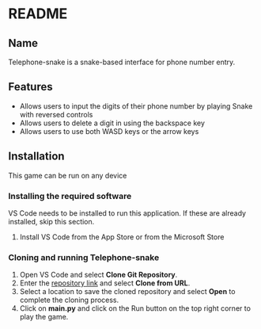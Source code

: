 # README

## Name
Telephone-snake is a snake-based interface for phone number entry. 

## Features
- Allows users to input the digits of their phone number by playing Snake with reversed controls
- Allows users to delete a digit in using the backspace key
- Allows users to use both WASD keys or the arrow keys 

## Installation
This game can be run on any device

### Installing the required software
VS Code needs to be installed to run this application.
If these are already installed, skip this section. 
1. Install VS Code from the App Store or from the Microsoft Store

### Cloning and running Telephone-snake
1. Open VS Code and select **Clone Git Repository**.
2. Enter the [repository link](https://github.com/o1iviachen/telephone-snake.git) and select **Clone from URL**.
3. Select a location to save the cloned repository and select **Open** to complete the cloning process.
4. Click on **main.py** and click on the Run button on the top right corner to play the game. 

